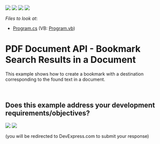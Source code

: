 <!-- default badges list -->
![](https://img.shields.io/endpoint?url=https://codecentral.devexpress.com/api/v1/VersionRange/128595376/15.2.7%2B)
[![](https://img.shields.io/badge/Open_in_DevExpress_Support_Center-FF7200?style=flat-square&logo=DevExpress&logoColor=white)](https://supportcenter.devexpress.com/ticket/details/T350881)
[![](https://img.shields.io/badge/📖_How_to_use_DevExpress_Examples-e9f6fc?style=flat-square)](https://docs.devexpress.com/GeneralInformation/403183)
[![](https://img.shields.io/badge/💬_Leave_Feedback-feecdd?style=flat-square)](#does-this-example-address-your-development-requirementsobjectives)
<!-- default badges end -->
<!-- default file list -->
*Files to look at*:

* [Program.cs](./CS/Destination/Program.cs) (VB: [Program.vb](./VB/Destination/Program.vb))
<!-- default file list end -->
# PDF Document API - Bookmark Search Results in a Document


This example shows how to create a bookmark with a destination corresponding to the found text in a document. 

<br/>


<!-- feedback -->
## Does this example address your development requirements/objectives?

[<img src="https://www.devexpress.com/support/examples/i/yes-button.svg"/>](https://www.devexpress.com/support/examples/survey.xml?utm_source=github&utm_campaign=pdf-document-api-bookmark-search-results-in-document&~~~was_helpful=yes) [<img src="https://www.devexpress.com/support/examples/i/no-button.svg"/>](https://www.devexpress.com/support/examples/survey.xml?utm_source=github&utm_campaign=pdf-document-api-bookmark-search-results-in-document&~~~was_helpful=no)

(you will be redirected to DevExpress.com to submit your response)
<!-- feedback end -->
